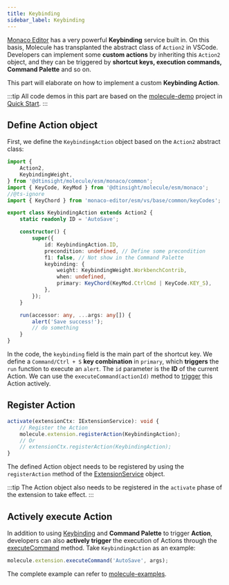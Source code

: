 ```yaml
---
title: Keybinding
sidebar_label: Keybinding
---
```


[Monaco Editor](https://microsoft.github.io/monaco-editor/) has a very powerful **Keybinding** service built in. On this basis, Molecule has transplanted the abstract class of `Action2` in VSCode. Developers can implement some **custom actions** by inheriting this `Action2` object, and they can be triggered by **shortcut keys, execution commands, Command Palette** and so on.

This part will elaborate on how to implement a custom **Keybinding Action**.

:::tip
All code demos in this part are based on the [molecule-demo](https://github.com/DTStack/molecule-examples/tree/main/packages/molecule-demo) project in [Quick Start](../quick-start).
:::

## Define Action object

First, we define the `KeybindingAction` object based on the `Action2` abstract class:

```ts title="src/extensions/action/keybindingAction.ts"
import {
    Action2,
    KeybindingWeight,
} from '@dtinsight/molecule/esm/monaco/common';
import { KeyCode, KeyMod } from '@dtinsight/molecule/esm/monaco';
//@ts-ignore
import { KeyChord } from 'monaco-editor/esm/vs/base/common/keyCodes';

export class KeybindingAction extends Action2 {
    static readonly ID = 'AutoSave';

    constructor() {
        super({
            id: KeybindingAction.ID,
            precondition: undefined, // Define some precondition
            f1: false, // Not show in the Command Palette
            keybinding: {
                weight: KeybindingWeight.WorkbenchContrib,
                when: undefined,
                primary: KeyChord(KeyMod.CtrlCmd | KeyCode.KEY_S),
            },
        });
    }

    run(accessor: any, ...args: any[]) {
        alert('Save success!');
        // do something
    }
}
```

In the code, the `keybinding` field is the main part of the shortcut key. We define a `Command/Ctrl + S` **key combination** in `primary`, which **triggers** the `run` function to execute an `alert`. The `id` parameter is the **ID** of the current Action. We can use the `executeCommand(actionId)` method to [trigger](#actively-execute-action) this Action actively.

## Register Action

```ts title="src/extensions/action/index.ts"
activate(extensionCtx: IExtensionService): void {
    // Register the Action
    molecule.extension.registerAction(KeybindingAction);
    // Or
    // extensionCtx.registerAction(KeybindingAction);
}
```

The defined Action object needs to be registered by using the `registerAction` method of the [ExtensionService](../api/classes/molecule.ExtensionService) object.

:::tip
The Action object also needs to be registered in the `activate` phase of the extension to take effect.
:::

## Actively execute Action

In addition to using [Keybinding](extend-keybinding) and **Command Palette** to trigger **Action**, developers can also **actively trigger** the execution of Actions through the [executeCommand](../api/classes/molecule.ExtensionService#executecommand) method. Take `KeybindingAction` as an example:

```ts
molecule.extension.executeCommand('AutoSave', args);
```

The complete example can refer to [molecule-examples](https://github.com/DTStack/molecule-examples/tree/main/packages/molecule-demo/src/extensions/action).
